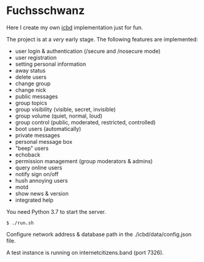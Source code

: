 # Fuchsschwanz

Here I create my own [icbd](http://www.icb.net/) implementation just for fun.

The project is at a *very* early stage. The following features are implemented:

* user login & authentication (/secure and /nosecure mode)
* user registration
* setting personal information
* away status
* delete users
* change group
* change nick
* public messages
* group topics
* group visibility (visible, secret, invisible)
* group volume (quiet, normal, loud)
* group control (public, moderated, restricted, controlled)
* boot users (automatically)
* private messages
* personal message box
* "beep" users
* echoback
* permission management (group moderators & admins)
* query online users
* notify sign on/off
* hush annoying users
* motd
* show news & version
* integrated help

You need Python 3.7 to start the server.

	$ ./run.sh

Configure network address & database path in the ./icbd/data/config.json file.

A test instance is running on internetcitizens.band (port 7326).
